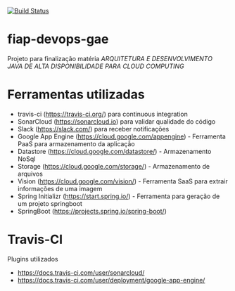 [![Build Status](https://travis-ci.org/dsaouda/fiap-dev.svg?branch=master)](https://travis-ci.org/dsaouda/fiap-dev)


# fiap-devops-gae

Projeto para finalização matéria *ARQUITETURA E DESENVOLVIMENTO JAVA DE ALTA DISPONIBILIDADE PARA CLOUD COMPUTING*

# Ferramentas utilizadas

 - travis-ci (https://travis-ci.org/) para continuous integration
 - SonarCloud (https://sonarcloud.io) para validar qualidade do código
 - Slack (https://slack.com/) para receber notificações
 - Google App Engine (https://cloud.google.com/appengine) - Ferramenta PaaS para armazenamento da aplicação
 - Datastore (https://cloud.google.com/datastore/) - Armazenamento NoSql
 - Storage (https://cloud.google.com/storage/) - Armazenamento de arquivos
 - Vision (https://cloud.google.com/vision/) - Ferramenta SaaS para extrair informações de uma imagem
 - Spring Initializr (https://start.spring.io/) - Ferramenta para geração de um projeto springboot
 - SpringBoot (https://projects.spring.io/spring-boot/)
 
 # Travis-CI
 
 Plugins utilizados
 
 - https://docs.travis-ci.com/user/sonarcloud/
 - https://docs.travis-ci.com/user/deployment/google-app-engine/
